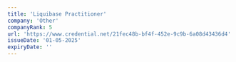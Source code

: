 ```yaml
---
title: 'Liquibase Practitioner'
company: 'Other'
companyRank: 5
url: 'https://www.credential.net/21fec48b-bf4f-452e-9c9b-6a08d43436d4'
issueDate: '01-05-2025'
expiryDate: ''
---
```


